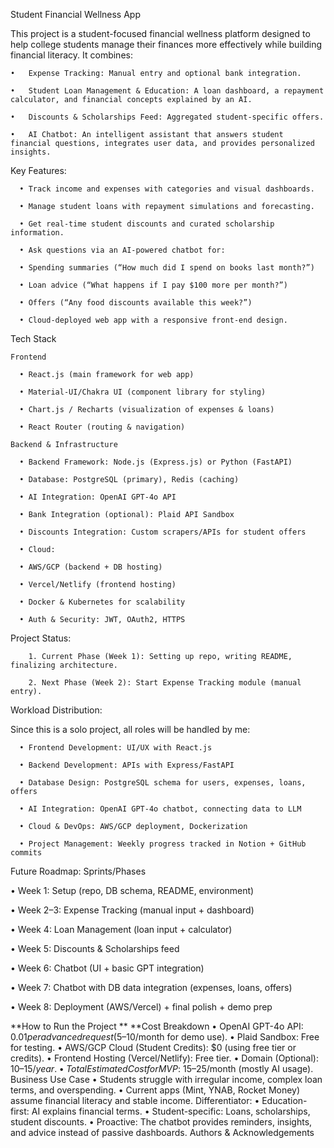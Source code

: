 Student Financial Wellness App

This project is a student-focused financial wellness platform designed to help college students manage their finances more effectively while building financial literacy.
It combines:

    •	Expense Tracking: Manual entry and optional bank integration.
    
    •	Student Loan Management & Education: A loan dashboard, a repayment calculator, and financial concepts explained by an AI.
    
    •	Discounts & Scholarships Feed: Aggregated student-specific offers.
    
    •	AI Chatbot: An intelligent assistant that answers student financial questions, integrates user data, and provides personalized insights.
  
Key Features:

      •	Track income and expenses with categories and visual dashboards.
      
      •	Manage student loans with repayment simulations and forecasting.
      
      •	Get real-time student discounts and curated scholarship information.
      
      •	Ask questions via an AI-powered chatbot for:
      
      •	Spending summaries (“How much did I spend on books last month?”)
      
      •	Loan advice (“What happens if I pay $100 more per month?”)
      
      •	Offers (“Any food discounts available this week?”)
      
      •	Cloud-deployed web app with a responsive front-end design.
  
Tech Stack

    Frontend
    
      •	React.js (main framework for web app)
      
      •	Material-UI/Chakra UI (component library for styling)
      
      •	Chart.js / Recharts (visualization of expenses & loans)
      
      •	React Router (routing & navigation)
      
    Backend & Infrastructure
    
      •	Backend Framework: Node.js (Express.js) or Python (FastAPI)
      
      •	Database: PostgreSQL (primary), Redis (caching)
      
      •	AI Integration: OpenAI GPT-4o API
      
      •	Bank Integration (optional): Plaid API Sandbox
      
      •	Discounts Integration: Custom scrapers/APIs for student offers
      
      •	Cloud:
      
      •	AWS/GCP (backend + DB hosting)
      
      •	Vercel/Netlify (frontend hosting)
      
      •	Docker & Kubernetes for scalability
      
      •	Auth & Security: JWT, OAuth2, HTTPS

Project Status:

        1. Current Phase (Week 1): Setting up repo, writing README, finalizing architecture.
        
        2. Next Phase (Week 2): Start Expense Tracking module (manual entry).

Workload Distribution:

Since this is a solo project, all roles will be handled by me:

      •	Frontend Development: UI/UX with React.js
      
      •	Backend Development: APIs with Express/FastAPI
      
      •	Database Design: PostgreSQL schema for users, expenses, loans, offers
      
      •	AI Integration: OpenAI GPT-4o chatbot, connecting data to LLM
      
      •	Cloud & DevOps: AWS/GCP deployment, Dockerization
      
      •	Project Management: Weekly progress tracked in Notion + GitHub commits
  
Future Roadmap: Sprints/Phases

  •	Week 1: Setup (repo, DB schema, README, environment)
  
  •	Week 2–3: Expense Tracking (manual input + dashboard)
  
  •	Week 4: Loan Management (loan input + calculator)
  
  •	Week 5: Discounts & Scholarships feed
  
  •	Week 6: Chatbot (UI + basic GPT integration)
  
  •	Week 7: Chatbot with DB data integration (expenses, loans, offers)
  
  •	Week 8: Deployment (AWS/Vercel) + final polish + demo prep
  
**How to Run the Project
**
**Cost Breakdown
•	OpenAI GPT-4o API: $0.01 per advanced request ($5–10/month for demo use).
•	Plaid Sandbox: Free for testing.
•	AWS/GCP Cloud (Student Credits): $0 (using free tier or credits).
•	Frontend Hosting (Vercel/Netlify): Free tier.
•	Domain (Optional): $10–15/year.
•	Total Estimated Cost for MVP: ~$15–25/month (mostly AI usage).
Business Use Case
•	Students struggle with irregular income, complex loan terms, and overspending.
•	Current apps (Mint, YNAB, Rocket Money) assume financial literacy and stable income.
Differentiator:
•	Education-first: AI explains financial terms.
•	Student-specific: Loans, scholarships, student discounts.
•	Proactive: The chatbot provides reminders, insights, and advice instead of passive dashboards.
Authors & Acknowledgements

